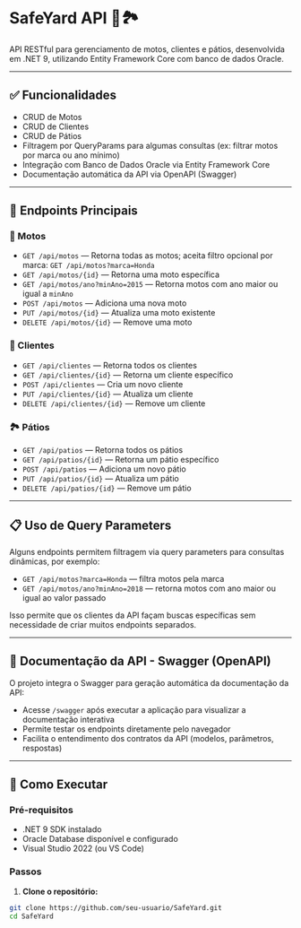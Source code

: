 # SafeYard API 🛵🏞️

API RESTful para gerenciamento de motos, clientes e pátios, desenvolvida em .NET 9, utilizando Entity Framework Core com banco de dados Oracle.

---

## ✅ Funcionalidades

- CRUD de Motos  
- CRUD de Clientes  
- CRUD de Pátios  
- Filtragem por QueryParams para algumas consultas (ex: filtrar motos por marca ou ano mínimo)  
- Integração com Banco de Dados Oracle via Entity Framework Core  
- Documentação automática da API via OpenAPI (Swagger)  

---

## 📌 Endpoints Principais

### 🛵 Motos

- `GET /api/motos` — Retorna todas as motos; aceita filtro opcional por marca: `GET /api/motos?marca=Honda`  
- `GET /api/motos/{id}` — Retorna uma moto específica  
- `GET /api/motos/ano?minAno=2015` — Retorna motos com ano maior ou igual a `minAno`  
- `POST /api/motos` — Adiciona uma nova moto  
- `PUT /api/motos/{id}` — Atualiza uma moto existente  
- `DELETE /api/motos/{id}` — Remove uma moto  

### 👥 Clientes

- `GET /api/clientes` — Retorna todos os clientes  
- `GET /api/clientes/{id}` — Retorna um cliente específico  
- `POST /api/clientes` — Cria um novo cliente  
- `PUT /api/clientes/{id}` — Atualiza um cliente  
- `DELETE /api/clientes/{id}` — Remove um cliente  

### 🏞️ Pátios

- `GET /api/patios` — Retorna todos os pátios  
- `GET /api/patios/{id}` — Retorna um pátio específico  
- `POST /api/patios` — Adiciona um novo pátio  
- `PUT /api/patios/{id}` — Atualiza um pátio  
- `DELETE /api/patios/{id}` — Remove um pátio  

---

## 📋 Uso de Query Parameters

Alguns endpoints permitem filtragem via query parameters para consultas dinâmicas, por exemplo:

- `GET /api/motos?marca=Honda` — filtra motos pela marca  
- `GET /api/motos/ano?minAno=2018` — retorna motos com ano maior ou igual ao valor passado  

Isso permite que os clientes da API façam buscas específicas sem necessidade de criar muitos endpoints separados.

---

## 📖 Documentação da API - Swagger (OpenAPI)

O projeto integra o Swagger para geração automática da documentação da API:

- Acesse `/swagger` após executar a aplicação para visualizar a documentação interativa  
- Permite testar os endpoints diretamente pelo navegador  
- Facilita o entendimento dos contratos da API (modelos, parâmetros, respostas)  

---

## 🚀 Como Executar

### Pré-requisitos

- .NET 9 SDK instalado  
- Oracle Database disponível e configurado  
- Visual Studio 2022 (ou VS Code)  

### Passos

1. **Clone o repositório:**

```bash
git clone https://github.com/seu-usuario/SafeYard.git
cd SafeYard
